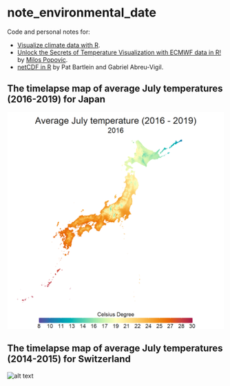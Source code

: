 # note_environmental_date

Code and personal notes for:  
- [Visualize climate data with R](https://nordicesmhub.github.io/climate-data-tutorial/04-visualization-R/index.html).  
- [Unlock the Secrets of Temperature Visualization with ECMWF data in R!](https://www.youtube.com/watch?v=NdEv3rqLM0s&ab_channel=MilosMakesMaps) 
by [Milos Popovic](https://github.com/milos-agathon).  
- [netCDF in R](https://pjbartlein.github.io/REarthSysSci/netCDF.html) by Pat Bartlein and Gabriel Abreu-Vigil.  

## The timelapse map of average July temperatures (2016-2019) for Japan

![alt text](https://github.com/le-huynh/note_environmental_data/blob/main/era5_land/KrigR_japan_july_temp.gif?raw=true)

## The timelapse map of average July temperatures (2014-2015) for Switzerland 

![alt text](https://github.com/le-huynh/note_environmental_data/blob/main/era5_land/KrigR_CHE_july_temp.gif?raw=true)

